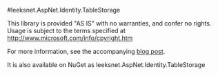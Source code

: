 ﻿#leeksnet.AspNet.Identity.TableStorage

This library is provided "AS IS" with no warranties, and confer no rights. Usage is subject to the terms specified at http://www.microsoft.com/info/cpyright.htm

For more information, see the accompanying [blog post](http://blogs.msdn.com/b/stuartleeks/archive/2014/01/15/asp-net-identity-and-windows-azure-table-storage.aspx).

It is also available on NuGet as leeksnet.AspNet.Identity.TableStorage